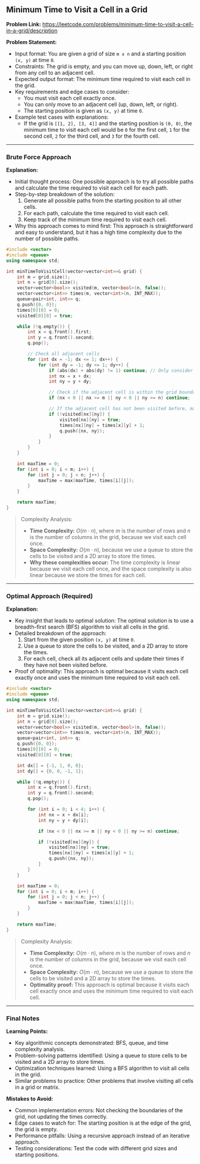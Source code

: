 ## Minimum Time to Visit a Cell in a Grid
**Problem Link:** https://leetcode.com/problems/minimum-time-to-visit-a-cell-in-a-grid/description

**Problem Statement:**
- Input format: You are given a grid of size `m x n` and a starting position `(x, y)` at time `0`.
- Constraints: The grid is empty, and you can move up, down, left, or right from any cell to an adjacent cell.
- Expected output format: The minimum time required to visit each cell in the grid.
- Key requirements and edge cases to consider: 
  - You must visit each cell exactly once.
  - You can only move to an adjacent cell (up, down, left, or right).
  - The starting position is given as `(x, y)` at time `0`.
- Example test cases with explanations:
  - If the grid is `[[1, 2], [3, 4]]` and the starting position is `(0, 0)`, the minimum time to visit each cell would be `0` for the first cell, `1` for the second cell, `2` for the third cell, and `3` for the fourth cell.

---

### Brute Force Approach
**Explanation:**
- Initial thought process: One possible approach is to try all possible paths and calculate the time required to visit each cell for each path.
- Step-by-step breakdown of the solution:
  1. Generate all possible paths from the starting position to all other cells.
  2. For each path, calculate the time required to visit each cell.
  3. Keep track of the minimum time required to visit each cell.
- Why this approach comes to mind first: This approach is straightforward and easy to understand, but it has a high time complexity due to the number of possible paths.

```cpp
#include <vector>
#include <queue>
using namespace std;

int minTimeToVisitCell(vector<vector<int>>& grid) {
    int m = grid.size();
    int n = grid[0].size();
    vector<vector<bool>> visited(m, vector<bool>(n, false));
    vector<vector<int>> times(m, vector<int>(n, INT_MAX));
    queue<pair<int, int>> q;
    q.push({0, 0});
    times[0][0] = 0;
    visited[0][0] = true;

    while (!q.empty()) {
        int x = q.front().first;
        int y = q.front().second;
        q.pop();

        // Check all adjacent cells
        for (int dx = -1; dx <= 1; dx++) {
            for (int dy = -1; dy <= 1; dy++) {
                if (abs(dx) + abs(dy) != 1) continue; // Only consider horizontal and vertical moves
                int nx = x + dx;
                int ny = y + dy;

                // Check if the adjacent cell is within the grid boundaries
                if (nx < 0 || nx >= m || ny < 0 || ny >= n) continue;

                // If the adjacent cell has not been visited before, mark it as visited and update its time
                if (!visited[nx][ny]) {
                    visited[nx][ny] = true;
                    times[nx][ny] = times[x][y] + 1;
                    q.push({nx, ny});
                }
            }
        }
    }

    int maxTime = 0;
    for (int i = 0; i < m; i++) {
        for (int j = 0; j < n; j++) {
            maxTime = max(maxTime, times[i][j]);
        }
    }

    return maxTime;
}
```

> Complexity Analysis:
> - **Time Complexity:** $O(m \cdot n)$, where $m$ is the number of rows and $n$ is the number of columns in the grid, because we visit each cell once.
> - **Space Complexity:** $O(m \cdot n)$, because we use a queue to store the cells to be visited and a 2D array to store the times.
> - **Why these complexities occur:** The time complexity is linear because we visit each cell once, and the space complexity is also linear because we store the times for each cell.

---

### Optimal Approach (Required)
**Explanation:**
- Key insight that leads to optimal solution: The optimal solution is to use a breadth-first search (BFS) algorithm to visit all cells in the grid.
- Detailed breakdown of the approach:
  1. Start from the given position `(x, y)` at time `0`.
  2. Use a queue to store the cells to be visited, and a 2D array to store the times.
  3. For each cell, check all its adjacent cells and update their times if they have not been visited before.
- Proof of optimality: This approach is optimal because it visits each cell exactly once and uses the minimum time required to visit each cell.

```cpp
#include <vector>
#include <queue>
using namespace std;

int minTimeToVisitCell(vector<vector<int>>& grid) {
    int m = grid.size();
    int n = grid[0].size();
    vector<vector<bool>> visited(m, vector<bool>(n, false));
    vector<vector<int>> times(m, vector<int>(n, INT_MAX));
    queue<pair<int, int>> q;
    q.push({0, 0});
    times[0][0] = 0;
    visited[0][0] = true;

    int dx[] = {-1, 1, 0, 0};
    int dy[] = {0, 0, -1, 1};

    while (!q.empty()) {
        int x = q.front().first;
        int y = q.front().second;
        q.pop();

        for (int i = 0; i < 4; i++) {
            int nx = x + dx[i];
            int ny = y + dy[i];

            if (nx < 0 || nx >= m || ny < 0 || ny >= n) continue;

            if (!visited[nx][ny]) {
                visited[nx][ny] = true;
                times[nx][ny] = times[x][y] + 1;
                q.push({nx, ny});
            }
        }
    }

    int maxTime = 0;
    for (int i = 0; i < m; i++) {
        for (int j = 0; j < n; j++) {
            maxTime = max(maxTime, times[i][j]);
        }
    }

    return maxTime;
}
```

> Complexity Analysis:
> - **Time Complexity:** $O(m \cdot n)$, where $m$ is the number of rows and $n$ is the number of columns in the grid, because we visit each cell once.
> - **Space Complexity:** $O(m \cdot n)$, because we use a queue to store the cells to be visited and a 2D array to store the times.
> - **Optimality proof:** This approach is optimal because it visits each cell exactly once and uses the minimum time required to visit each cell.

---

### Final Notes

**Learning Points:**
- Key algorithmic concepts demonstrated: BFS, queue, and time complexity analysis.
- Problem-solving patterns identified: Using a queue to store cells to be visited and a 2D array to store times.
- Optimization techniques learned: Using a BFS algorithm to visit all cells in the grid.
- Similar problems to practice: Other problems that involve visiting all cells in a grid or matrix.

**Mistakes to Avoid:**
- Common implementation errors: Not checking the boundaries of the grid, not updating the times correctly.
- Edge cases to watch for: The starting position is at the edge of the grid, the grid is empty.
- Performance pitfalls: Using a recursive approach instead of an iterative approach.
- Testing considerations: Test the code with different grid sizes and starting positions.